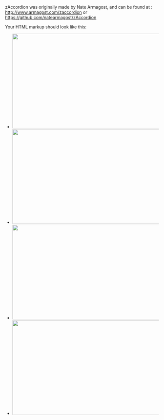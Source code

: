 zAccordion was originally made by Nate Armagost, and can be found at : http://www.armagost.com/zaccordion or https://github.com/natearmagost/zAccordion

Your HTML markup should look like this:

<ul id="featured">
	<li>
		<image src="/images/1.jpg" width="600" height="310" alt="" />
	</li>
	<li>
		<image src="/images/2.jpg" width="600" height="310" alt="" />
	</li>
	<li>
		<image src="/images/3.jpg" width="600" height="310" alt="" />
	</li>
	<li>
		<image src="/images/4.jpg" width="600" height="310" alt="" />
	</li>
</ul>
